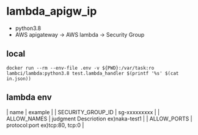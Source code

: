 # lambda_apigw_ip

- python3.8
- AWS apigateway -> AWS lambda -> Security Group

## local

```
docker run --rm --env-file .env -v ${PWD}:/var/task:ro lambci/lambda:python3.8 test.lambda_handler $(printf '%s' $(cat in.json))
```

## lambda env

| name | example |
| SECURITY_GROUP_ID | sg-xxxxxxxxx |
| ALLOW_NAMES | judgment Descriotion ex)naka-test1 |
| ALLOW_PORTS | protocol:port ex)tcp:80, tcp:0 |

